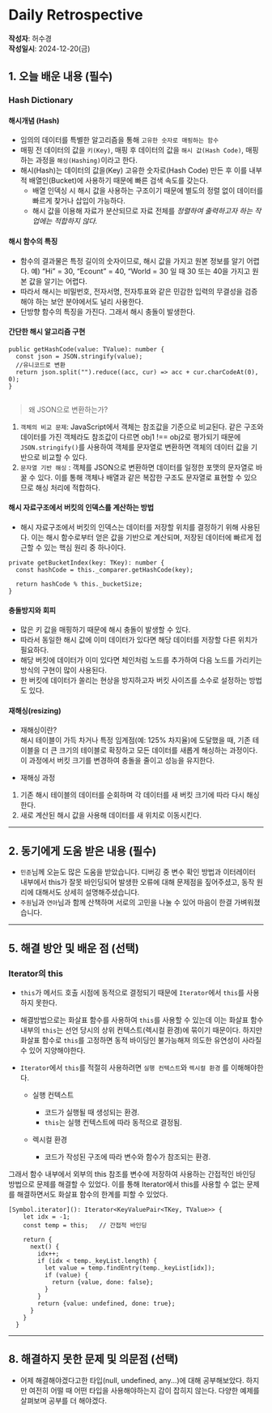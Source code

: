 # Daily Retrospective  
**작성자**: 허수경 <br>
**작성일시**: 2024-12-20(금)

## 1. 오늘 배운 내용 (필수)  
### Hash Dictionary
#### 해시개념 (Hash)
- 임의의 데이터를 특별한 알고리즘을 통해 `고유한 숫자로 매핑하는 함수`
- 매핑 전 데이터의 값을 `키(Key)`, 매핑 후 데이터의 값을 `해시 값(Hash Code)`, 매핑하는 과정을 `해싱(Hashing)`이라고 한다.
- 해시(Hash)는 데이터의 값을(Key) 고유한 숫자로(Hash Code) 만든 후 이를 내부적 배열인(Bucket)에 사용하기 때문에 빠른 검색 속도를 갖는다.
	- 배열 인덱싱 시 해시 값을 사용하는 구조이기 때문에 별도의 정렬 없이 데이터를 빠르게 찾거나 삽입이 가능하다.
	- 해시 값을 이용해 자료가 분산되므로 자료 전체를 *정렬하여 출력하고자 하는 작업에는 적합하지 않다.*

#### 해시 함수의 특징
- 함수의 결과물은 특정 길이의 숫자이므로, 해시 값을 가지고 원본 정보를 알기 어렵다.
예) “Hi” = 30, “Ecount” = 40, “World = 30 일 때 30 또는 40을 가지고 원본 값을 알기는 어렵다.
- 따라서 해시는 비밀번호, 전자서명, 전자투표와 같은 민감한 입력의 무결성을 검증해야 하는 보안 분야에서도 널리 사용한다.
- 단방향 함수의 특징을 가진다. 그래서 해시 충돌이 발생한다.
  
#### 간단한 해시 알고리즘 구현
```
public getHashCode(value: TValue): number {
  const json = JSON.stringify(value);
  //유니코드로 변환
  return json.split("").reduce((acc, cur) => acc + cur.charCodeAt(0), 0);
}
  
```
> 왜 JSON으로 변환하는가?
1. `객체의 비교 문제`:  JavaScript에서 객체는 참조값을 기준으로 비교된다. 같은 구조와 데이터를 가진 객체라도 참조값이 다르면 obj1 !== obj2로 평가되기 때문에 `JSON.stringify()`를 사용하여 객체를 문자열로 변환하면 객체의 데이터 값을 기반으로 비교할 수 있다.
2. `문자열 기반 해싱` : 객체를 JSON으로 변환하면 데이터를 일정한 포맷의 문자열로 바꿀 수 있다. 이를 통해 객체나 배열과 같은 복잡한 구조도 문자열로 표현할 수 있으므로 해싱 처리에 적합하다.
  
  
#### 해시 자료구조에서 버킷의 인덱스를 계산하는 방법
- 해시 자료구조에서 버킷의 인덱스는 데이터를 저장할 위치를 결정하기 위해 사용된다. 이는 해시 함수로부터 얻은 값을 기반으로 계산되며, 저장된 데이터에 빠르게 접근할 수 있는 핵심 원리 중 하나이다.
  
```
private getBucketIndex(key: TKey): number {
  const hashCode = this._comparer.getHashCode(key);

  return hashCode % this._bucketSize;
}
```  
#### 충돌방지와 회피
- 많은 키 값을 매핑하기 때문에 해시 충돌이 발생할 수 있다.
- 따라서 동일한 해시 값에 이미 데이터가 있다면 해당 데이터를 저장할 다른 위치가 필요하다.
- 해당 버킷에 데이터가 이미 있다면 체인처럼 노드를 추가하여 다음 노드를 가리키는 방식의 구현이 많이 사용된다.
- 한 버킷에 데이터가 쏠리는 현상을 방지하고자 버킷 사이즈를 소수로 설정하는 방법도 있다.

#### 재해싱(resizing)
- 재해싱이란?<br>
해시 테이블이 가득 차거나 특정 임계점(예: 125% 차지율)에 도달했을 때, 기존 테이블을 더 큰 크기의 테이블로 확장하고 모든 데이터를 새롭게 해싱하는 과정이다.
이 과정에서 버킷 크기를 변경하여 충돌을 줄이고 성능을 유지한다.
  
- 재해싱 과정
1) 기존 해시 테이블의 데이터를 순회하며 각 데이터를 새 버킷 크기에 따라 다시 해싱한다.
2) 새로 계산된 해시 값을 사용해 데이터를 새 위치로 이동시킨다.


---
## 2. 동기에게 도움 받은 내용 (필수)
- `민준`님께 오늗도 많은 도움을 받았습니다. 디버깅 중 변수 확인 방법과 이터레이터 내부에서 this가 잘못 바인딩되어 발생한 오류에 대해 문제점을 짚어주셨고, 동작 원리에 대해서도 상세히 설명해주셨습니다.
- `주원`님과 `연아`님과 함께 산책하며 서로의 고민을 나눌 수 있어 마음이 한결 가벼워졌습니다.

---
## 5. 해결 방안 및 배운 점 (선택)  
### Iterator의 this
- `this`가 메서드 호출 시점에 동적으로 결정되기 때문에 `Iterator`에서 `this`를 사용하지 못한다.
- 해결방법으로는 화살표 함수를 사용하여 `this`를 사용할 수 있는데 이는 화살표 함수 내부의 `this`는 선언 당시의 상위 컨텍스트(렉시컬 환경)에 묶이기 때문이다. 하지만 화살표 함수로 `this`를 고정하면 동적 바이딩인 불가능해져 의도한 유연성이 사라질 수 있어 지양해야한다.

- `Iterator`에서 `this`를 적절히 사용하려면 `실행 컨텍스트`와 `렉시컬 환경` 를 이해해야한다.
    - 실행 컨텍스트
        - 코드가 실행될 때 생성되는 환경.
        - `this`는 실행 컨텍스트에 따라 동적으로 결정됨.

    - 렉시컬 환경
        - 코드가 작성된 구조에 따라 변수와 함수가 참조되는 환경.

그래서 함수 내부에서 외부의 this 참조를 변수에 저장하여 사용하는 간접적인 바인딩 방법으로 문제를 해결할 수 있었다.
이를 통해 Iterator에서 this를 사용할 수 없는 문제를 해결하면서도 화살표 함수의 한계를 피할 수 있었다. 
```
[Symbol.iterator](): Iterator<KeyValuePair<TKey, TValue>> {
    let idx = -1;
    const temp = this;   // 간접적 바인딩

    return {
      next() {
        idx++;
        if (idx < temp._keyList.length) {
          let value = temp.findEntry(temp._keyList[idx]);
          if (value) {
            return {value, done: false};
          }
        }
        return {value: undefined, done: true};
      }
    }
  }
```
---
## 8. 해결하지 못한 문제 및 의문점 (선택)  
- 어제 해결해야겠다고한 타입(null, undefined, any...)에 대해 공부해보았다. 하지만 여전히 어떨 때 어떤 타입을 사용해야하는지 감이 잡히지 않는다. 다양한 예제를 살펴보며 공부를 더 해야겠다.